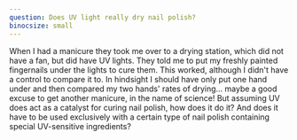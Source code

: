 ```yaml
---
question: Does UV light really dry nail polish?
binocsize: small
---
```


When I had a manicure they took me over to a drying station, which did not have a fan, but did have UV lights. They told me to put my freshly painted fingernails under the lights to cure them. This worked, although I didn't have a control to compare it to. In hindsight I should have only put one hand under and then compared my two hands' rates of drying... maybe a good excuse to get another manicure, in the name of science! But assuming UV does act as a catalyst for curing nail polish, how does it do it? And does it have to be used exclusively with a certain type of nail polish containing special UV-sensitive ingredients?
